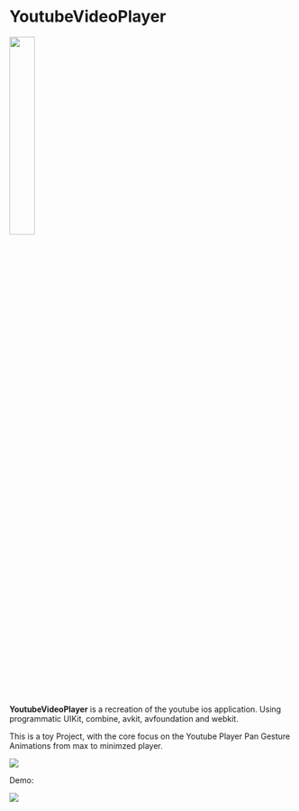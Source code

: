 # YoutubeVideoPlayer

<img src="https://raw.githubusercontent.com/SvenTiigi/YouTubePlayerKit/gh-pages/readme-assets/logo.png" width="30%">


**YoutubeVideoPlayer** is a recreation of the youtube ios application. Using programmatic UIKit, combine, avkit, avfoundation and webkit.

This is a toy Project, with the core focus on the Youtube Player Pan Gesture Animations from max to minimzed player.

![](https://github.com/samisays11/YoutubeVideoPlayer/blob/master/Gif-Demo/youtubeVideoPlayerScreenShots.png)



Demo:



![](https://github.com/samisays11/YoutubeVideoPlayer/blob/master/Gif-Demo/YoutubeVideoPlayerDemo1.gif)

